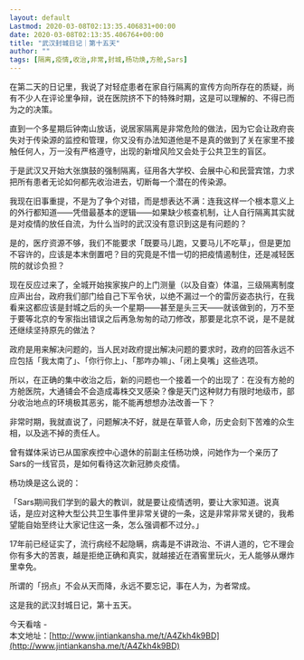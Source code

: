 ```yaml
---
layout: default
Lastmod: 2020-03-08T02:13:35.406831+00:00
date: 2020-03-08T02:13:35.406764+00:00
title: "武汉封城日记｜第十五天"
author: ""
tags: [隔离,疫情,收治,非常,封城,杨功焕,方舱,Sars]
---
```


在第二天的日记里，我说了对轻症患者在家自行隔离的宣传方向所存在的质疑，尚有不少人在评论里争辩，说在医院挤不下的特殊时期，这是可以理解的、不得已而为之的决策。

  

直到一个多星期后钟南山放话，说居家隔离是非常危险的做法，因为它会让政府丧失对于传染源的监控和管理，你又没有办法知道他是不是真的做到了关在家里不接触任何人，万一没有严格遵守，出现的新增风险又会处于公共卫生的盲区。

  

于是武汉又开始大张旗鼓的强制隔离，征用各大学校、会展中心和民营宾馆，力求把所有患者无论如何都先收治进去，切断每一个潜在的传染源。

  

我现在旧事重提，不是为了争个对错，而是想表达不满：连我这样一个根本意义上的外行都知道——凭借最基本的逻辑——如果缺少核查机制，让人自行隔离其实就是对疫情的放任自流，为什么当时的武汉没有意识到这是有问题的？

  

是的，医疗资源不够，我们不能要求「既要马儿跑，又要马儿不吃草」，但是更加不容许的，应该是本末倒置吧？目的究竟是不惜一切的把疫情遏制住，还是减轻医院的就诊负担？

  

现在反应过来了，全城开始挨家挨户的上门测量（以及自查）体温，三级隔离制度应声出台，政府我们部门给自己下军令状，以绝不漏过一个的雷厉姿态执行，在我看来这都应该是封城之后的头一个星期——甚至是头三天——就该做到的，万不至于要等北京的专家指出错误之后再急匆匆的动刀修改，那要是北京不说，是不是就还继续坚持原先的做法？

  

政府是用来解决问题的，当人民对政府提出解决问题的要求时，政府的回答永远不应包括「我太南了」、「你行你上」、「那咋办嘛」、「闭上臭嘴」这些选项。

  

所以，在正确的集中收治之后，新的问题也一个接着一个的出现了：在没有方舱的方舱医院，大通铺会不会造成毒株交叉感染？像是天门这种财力有限时地级市，部分收治地点的环境极其恶劣，能不能再想想办法改善一下？

  

非常时期，我就直说了，问题解决不好，就是在草菅人命，历史会刻下苦难的众生相，以及逃不掉的责任人。

  

曾有媒体采访已从国家疾控中心退休的前副主任杨功焕，问她作为一个亲历了Sars的一线官员，是如何看待这次新冠肺炎疫情。

  

杨功焕是这么说的：

  

「Sars期间我们学到的最大的教训，就是要让疫情透明，要让大家知道。说真话，是应对这种大型公共卫生事件里非常关键的一条，这是非常非常关键的，我希望能自始至终让大家记住这一条，怎么强调都不过分。」

  

17年前已经证实了，流行病经不起隐瞒，病毒是不讲政治、不讲人道的，它不理会你有多大的苦衷，越是拒绝正确和真实，就越接近在酒窖里玩火，无人能够从爆炸里幸免。

  

所谓的「拐点」不会从天而降，永远不要忘记，事在人为，为者常成。

  

这是我的武汉封城日记，第十五天。

  

今天看啥 -  
本文地址：[http://www.jintiankansha.me/t/A4Zkh4k9BD](http://www.jintiankansha.me/t/A4Zkh4k9BD)

